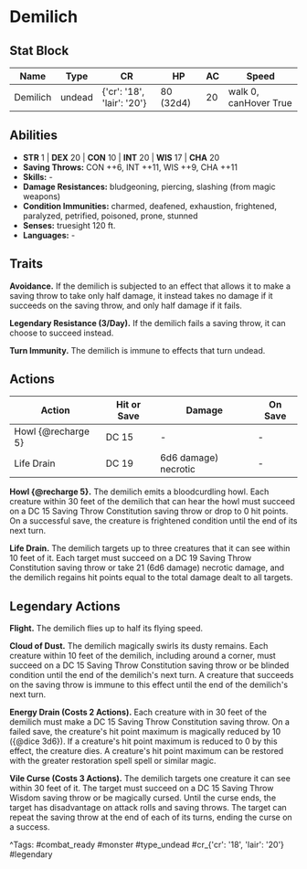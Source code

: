 # Demilich

## Stat Block

| Name | Type | CR | HP | AC | Speed |
|------|------|----|----|----|-------|
| Demilich | undead | {'cr': '18', 'lair': '20'} | 80 (32d4) | 20 | walk 0, canHover True |

## Abilities

- **STR** 1 | **DEX** 20 | **CON** 10 | **INT** 20 | **WIS** 17 | **CHA** 20
- **Saving Throws:** CON ++6, INT ++11, WIS ++9, CHA ++11  
- **Skills:** -  
- **Damage Resistances:** bludgeoning, piercing, slashing (from magic weapons)  
- **Condition Immunities:** charmed, deafened, exhaustion, frightened, paralyzed, petrified, poisoned, prone, stunned  
- **Senses:** truesight 120 ft.  
- **Languages:** -

## Traits

**Avoidance.** If the demilich is subjected to an effect that allows it to make a saving throw to take only half damage, it instead takes no damage if it succeeds on the saving throw, and only half damage if it fails.

**Legendary Resistance (3/Day).** If the demilich fails a saving throw, it can choose to succeed instead.

**Turn Immunity.** The demilich is immune to effects that turn undead.


## Actions

| Action | Hit or Save | Damage | On Save |
|--------|--------------|--------|----------|
| Howl {@recharge 5} | DC 15 | - | - |
| Life Drain | DC 19 | 6d6 damage) necrotic | - |

**Howl {@recharge 5}.** The demilich emits a bloodcurdling howl. Each creature within 30 feet of the demilich that can hear the howl must succeed on a DC 15 Saving Throw Constitution saving throw or drop to 0 hit points. On a successful save, the creature is frightened condition until the end of its next turn.

**Life Drain.** The demilich targets up to three creatures that it can see within 10 feet of it. Each target must succeed on a DC 19 Saving Throw Constitution saving throw or take 21 (6d6 damage) necrotic damage, and the demilich regains hit points equal to the total damage dealt to all targets.

## Legendary Actions

**Flight.** The demilich flies up to half its flying speed.

**Cloud of Dust.** The demilich magically swirls its dusty remains. Each creature within 10 feet of the demilich, including around a corner, must succeed on a DC 15 Saving Throw Constitution saving throw or be blinded condition until the end of the demilich's next turn. A creature that succeeds on the saving throw is immune to this effect until the end of the demilich's next turn.

**Energy Drain (Costs 2 Actions).** Each creature with in 30 feet of the demilich must make a DC 15 Saving Throw Constitution saving throw. On a failed save, the creature's hit point maximum is magically reduced by 10 ({@dice 3d6}). If a creature's hit point maximum is reduced to 0 by this effect, the creature dies. A creature's hit point maximum can be restored with the  greater restoration spell spell or similar magic.

**Vile Curse (Costs 3 Actions).** The demilich targets one creature it can see within 30 feet of it. The target must succeed on a DC 15 Saving Throw Wisdom saving throw or be magically cursed. Until the curse ends, the target has disadvantage on attack rolls and saving throws. The target can repeat the saving throw at the end of each of its turns, ending the curse on a success.



^Tags: #combat_ready #monster #type_undead #cr_{'cr': '18', 'lair': '20'} #legendary